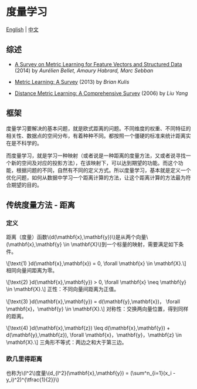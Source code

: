 度量学习
======================

[English](/) | [中文](/cn/)

综述
----

+ [A Survey on Metric Learning for Feature Vectors and Structured Data](http://arxiv.org/pdf/1306.6709v4.pdf) (2014) by *Aurélien Bellet, Amaury Habrard, Marc Sebban*

+ [Metric Learning: A Survey](http://web.cse.ohio-state.edu/~kulis/pubs/ftml_metric_learning.pdf) (2013) by *Brian Kulis*

+ [Distance Metric Learning: A Comprehensive Survey](http://www.cs.cmu.edu/~liuy/frame_survey_v2.pdf) (2006) by *Liu Yang*

框架
----

度量学习要解决的基本问题，就是欧式距离的问题。不同维度的权重、不同特征的相关性、数据点的空间分布，有着种种不同。都按照一个僵硬的标准来统计距离实在是不科学的。

而度量学习，就是学习一种映射（或者说是一种距离的度量方法，又或者说寻找一个新的空间及对应的投影方法），在该映射下，可以达到期望的功能。而这个功能，根据问题的不同，自然有不同的定义方式。所以度量学习，基本就是定义一个优化问题，如何从数据中学习一个距离计算的方法，让这个距离计算的方法最为符合期望的目的。



传统度量方法 - 距离
------------------------------

### 定义 ###

距离（度量）函数\\(d(\\mathbf{x},\\mathbf{y})\\)是从两个向量\\(\\mathbf{x},\\mathbf{y} \\in \\mathbf{X}\\)到一个标量的映射，需要满足如下条件。

\\[\text{1) }d(\\mathbf{x},\\mathbf{x}) = 0, \\forall \\mathbf{x} \\in \\mathbf{X}.\\]
相同向量间距离为零。

\\[\text{2) }d(\\mathbf{x},\\mathbf{y}) > 0, \\forall \\mathbf{x} \\neq \\mathbf{y} \\in \\mathbf{X}.\\]
正性：不同向量间距离为正值。

\\[\text{3) }d(\\mathbf{x},\\mathbf{y}) = d(\\mathbf{y},\\mathbf{x})， \\forall \\mathbf{x}，\\mathbf{y} \\in \\mathbf{X}.\\]
对称性：交换两向量位置，得到同样的距离。

\\[\text{4) }d(\\mathbf{x},\\mathbf{z}) \\leq d(\\mathbf{x},\\mathbf{y}) + d(\\mathbf{y},\\mathbf{z}), \\forall \\mathbf{x}，\\mathbf{y}，\\mathbf{z} \\in \\mathbf{X}.\\]
三角形不等式：两边之和大于第三边。

### 欧几里得距离 ###

也称为\\(l^2\\)度量\\(d\_{l^2}(\\mathbf{x},\\mathbf{y}) = (\\sum^n\_{i=1}(x\_i - y\_i)^2)^{\\tfrac{1}{2}}\\)

